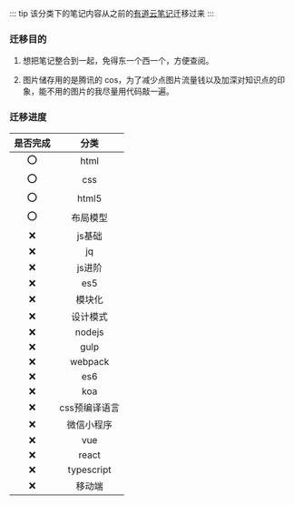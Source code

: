 ::: tip
该分类下的笔记内容从之前的[有道云笔记](http://note.youdao.com/)迁移过来
:::

### 迁移目的

1. 想把笔记整合到一起，免得东一个西一个，方便查阅。

2. 图片储存用的是腾讯的 cos，为了减少点图片流量钱以及加深对知识点的印象，能不用的图片的我尽量用代码敲一遍。

### 迁移进度

| 是否完成 | 分类 |
| :------: | :--: |
|   :o:    | html |
|   :o:    | css |
|   :o:    | html5 |
|   :o:    | 布局模型 |
|   :x:    | js基础 |
|   :x:    | jq |
|   :x:    | js进阶 |
|   :x:    | es5 |
|   :x:    | 模块化 |
|   :x:    | 设计模式 |
|   :x:    | nodejs |
|   :x:    | gulp |
|   :x:    | webpack |
|   :x:    | es6 |
|   :x:    | koa |
|   :x:    | css预编译语言 |
|   :x:    | 微信小程序 |
|   :x:    | vue |
|   :x:    | react |
|   :x:    | typescript |
|   :x:    | 移动端 |
